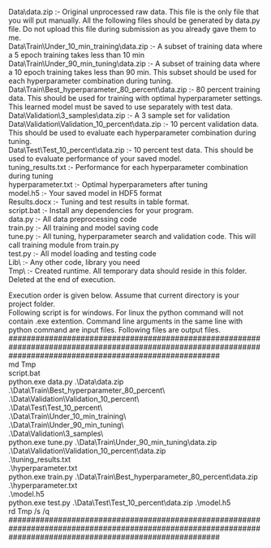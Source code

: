 Data\data.zip :- Original unprocessed raw data. This file is the only file that you will put manually. All the following files should be generated by data.py file. Do not upload this file during submission as you already gave them to me.  
Data\Train\Under_10_min_training\data.zip :- A subset of training data where a 5 epoch training takes less than 10 min  
Data\Train\Under_90_min_tuning\data.zip :- A subset of training data where a 10 epoch training takes less than 90 min. This subset should be used for each hyperparameter combination during tuning.  
Data\Train\Best_hyperparameter_80_percent\data.zip :- 80 percent training data. This should be used for training with optimal hyperparameter settings. This learned model must be saved to use separately with test data.  
Data\Validation\3_samples\data.zip :- A 3 sample set for validation  
Data\Validation\Validation_10_percent\data.zip :- 10 percent validation data. This should be used to evaluate each hyperparameter combination during tuning.  
Data\Test\Test_10_percent\data.zip :- 10 percent test data. This should be used to evaluate performance of your saved model.  
tuning_results.txt :- Performance for each hyperparameter combination during tuning  
hyperparameter.txt :- Optimal hyperparameters after tuning  
model.h5 :- Your saved model in HDF5 format  
Results.docx :- Tuning and test results in table format.   
script.bat :- Install any dependencies for your program.  
data.py :- All data preprocessing code  
train.py :- All training and model saving code  
tune.py :- All tuning, hyperparameter search and validation code. This will call training module from train.py  
test.py :- All model loading and testing code  
Lib\ :- Any other code, library you need  
Tmp\ :- Created runtime. All temporary data should reside in this folder. Deleted at the end of execution.   

Execution order is given below. Assume that current directory is your project folder.  
Following script is for windows. For linux the python command will not contain .exe extention. Command line arguments in the same line with python command are input files. Following files are output files.  
###############################################################################################################################################################  
md Tmp  
script.bat  
python.exe data.py .\Data\data.zip   
.\Data\Train\Best_hyperparameter_80_percent\  
.\Data\Validation\Validation_10_percent\  
.\Data\Test\Test_10_percent\  
.\Data\Train\Under_10_min_training\  
.\Data\Train\Under_90_min_tuning\  
.\Data\Validation\3_samples\  
python.exe tune.py .\Data\Train\Under_90_min_tuning\data.zip .\Data\Validation\Validation_10_percent\data.zip  
.\tuning_results.txt  
.\hyperparameter.txt  
python.exe train.py .\Data\Train\Best_hyperparameter_80_percent\data.zip .\hyperparameter.txt  
.\model.h5  
python.exe test.py .\Data\Test\Test_10_percent\data.zip .\model.h5  
rd Tmp /s /q  
###############################################################################################################################################################





  
